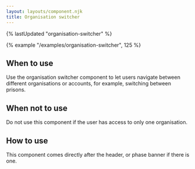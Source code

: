 ```yaml
---
layout: layouts/component.njk
title: Organisation switcher
---
```


{% lastUpdated "organisation-switcher" %}

{% example "/examples/organisation-switcher", 125 %}

## When to use

Use the organisation switcher component to let users navigate between different organisations or accounts, for example, switching between prisons.

## When not to use

Do not use this component if the user has access to only one organisation.

## How to use

This component comes directly after the header, or phase banner if there is one.